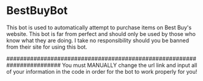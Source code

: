 # BestBuyBot


This bot is used to automatically attempt to purchase items on Best Buy's website. This bot is far from perfect and should only be used by those who know what they are doing. I take no responsibility should you be banned from their site for using this bot. 


########################################################################
You must MANUALLY change the url link and input all of your information 
in the code in order for the bot to work properly for you!
